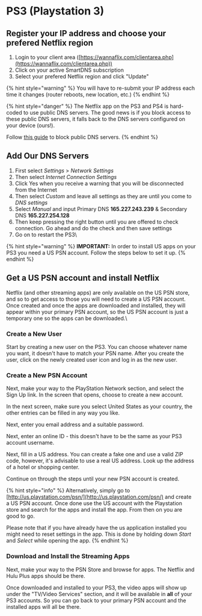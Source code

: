 # PS3 (Playstation 3)

## Register your IP address and choose your prefered Netflix region

1. Login to your client area ([https://wannaflix.com/clientarea.php](https://wannaflix.com/clientarea.php))
2. Click on your active SmartDNS subscription
3. Select your prefered Netflix region and click "Update"

{% hint style="warning" %}
You will have to re-submit your IP address each time it changes (router reboots, new location, etc.)
{% endhint %}

{% hint style="danger" %}
The Netflix app on the PS3 and PS4 is hard-coded to use public DNS servers. The good news is if you block access to these public DNS servers, it falls back to the DNS servers configured on your device (ours!).

Follow [this guide](../../../../routers/smartdns/block-public-dns.md) to block public DNS servers.
{% endhint %}

## Add Our DNS Servers

1. First select _Settings_ > _Network Settings_
2. Then select _Internet Connection Settings_
3. Click Yes when you receive a warning that you will be disconnected from the Internet
4. Then select _Custom_ and leave all settings as they are until you come to _DNS settings_
5. Select _Manual_ and input Primary DNS **165.227.243.239** & Secondary DNS **165.227.254.128**
6. Then keep pressing the right button until you are offered to check connection. Go ahead and do the check and then save settings
7. Go on to restart the PS3\


{% hint style="warning" %}
**IMPORTANT:** In order to install US apps on your PS3 you need a US PSN account. Follow the steps below to set it up.
{% endhint %}

## Get a US PSN account and install Netflix

Netflix (and other streaming apps) are only available on the US PSN store, and so to get access to those you will need to create a US PSN account. Once created and once the apps are downloaded and installed, they will appear within your primary PSN account, so the US PSN account is just a temporary one so the apps can be downloaded.\


### **Create a New User**

Start by creating a new user on the PS3. You can choose whatever name you want, it doesn't have to match your PSN name. After you create the user, click on the newly created user icon and log in as the new user.

### **Create a New PSN Account**

Next, make your way to the PlayStation Network section, and select the Sign Up link. In the screen that opens, choose to create a new account.

In the next screen, make sure you select United States as your country, the other entries can be filled in any way you like.

Next, enter you email address and a suitable password.

Next, enter an online ID - this doesn't have to be the same as your PS3 account username.

Next, fill in a US address. You can create a fake one and use a valid ZIP code, however, it's advisable to use a real US address. Look up the address of a hotel or shopping center.

Continue on through the steps until your new PSN account is created.

{% hint style="info" %}
Alternatively, simply go to [http://us.playstation.com/psn/](http://us.playstation.com/psn/) and create a US PSN account. Once done use the US account with the Playstation store and search for the apps and install the app. From then on you are good to go.

Please note that if you have already have the us application installed you might need to reset settings in the app. This is done by holding down _Start_ and _Select_ while opening the app.&#x20;
{% endhint %}

### **Download and Install the Streaming Apps**

Next, make your way to the PSN Store and browse for apps. The Netflix and Hulu Plus apps should be there.

Once downloaded and installed to your PS3, the video apps will show up under the "TV/Video Services" section, and it will be available in **all** of your PS3 accounts. So you can go back to your primary PSN account and the installed apps will all be there.
